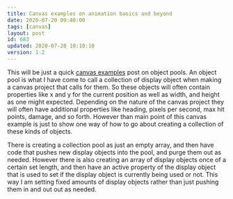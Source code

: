 ```yaml
---
title: Canvas examples on animation basics and beyond
date: 2020-07-20 09:40:00
tags: [canvas]
layout: post
id: 683
updated: 2020-07-20 10:10:10
version: 1.2
---
```


This will be just a quick [canvas examples](/2020/03/23/canvas-example/) post on object pools. An object pool is what I have come to call a collection of display object when making a canvas project that calls for them. So these objects will often contain properties like x and y for the current position as well as width, and height as one might expected. Depending on the nature of the canvas project they will often have additional properties like heading, pixels per second, max hit points, damage, and so forth. However than main point of this canvas example is just to show one way of how to go about creating a collection of these kinds of objects.

There is creating a collection pool as just an empty array, and then have code that pushes new display objects into the pool, and purge them out as needed. However there is also creating an array of display objects once of a certain set length, and then have an active property of the display object that is used to set if the display object is currently being used or not. This way I am setting fixed amounts of display objects rather than just pushing them in and out out as needed.

<!-- more -->

